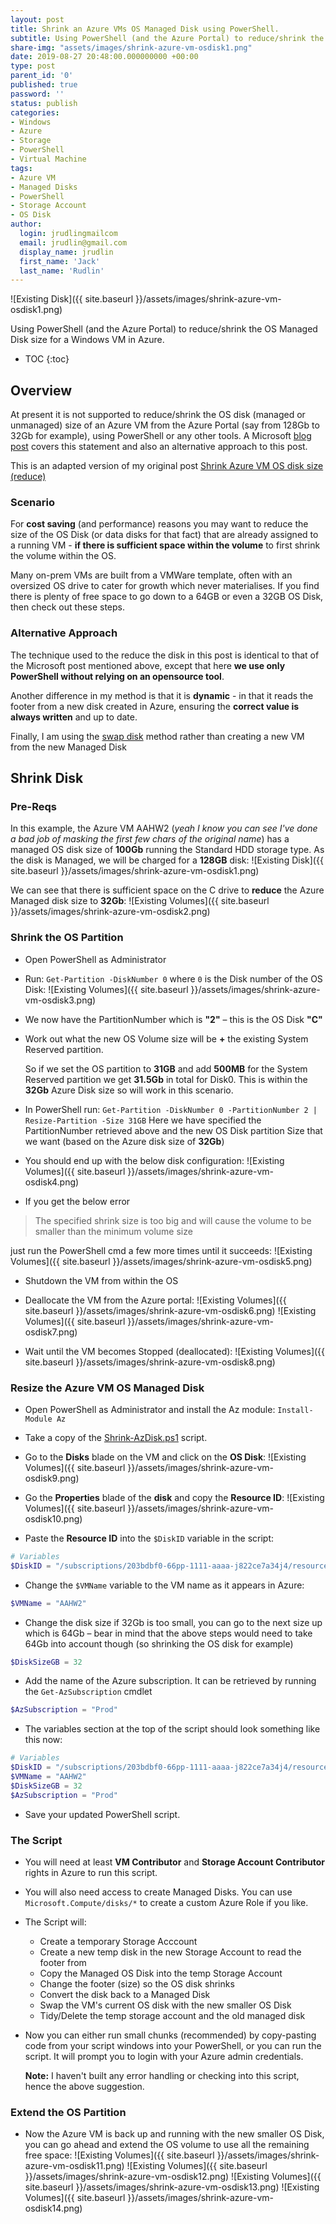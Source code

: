 ```yaml
---
layout: post
title: Shrink an Azure VMs OS Managed Disk using PowerShell.
subtitle: Using PowerShell (and the Azure Portal) to reduce/shrink the OS Managed Disk size for a Windows VM in Azure.
share-img: "assets/images/shrink-azure-vm-osdisk1.png"
date: 2019-08-27 20:48:00.000000000 +00:00
type: post
parent_id: '0'
published: true
password: ''
status: publish
categories:
- Windows
- Azure
- Storage
- PowerShell
- Virtual Machine
tags:
- Azure VM
- Managed Disks
- PowerShell
- Storage Account
- OS Disk
author:
  login: jrudlingmailcom
  email: jrudlin@gmail.com
  display_name: jrudlin
  first_name: 'Jack'
  last_name: 'Rudlin'
---
```


![Existing Disk]({{ site.baseurl }}/assets/images/shrink-azure-vm-osdisk1.png)

Using PowerShell (and the Azure Portal) to reduce/shrink the OS Managed Disk size for a Windows VM in Azure.

* TOC {:toc}

## Overview

At present it is not supported to reduce/shrink the OS disk (managed or unmanaged) size of an Azure VM from the Azure Portal (say from 128Gb to 32Gb for example), using PowerShell or any other tools. A Microsoft [blog post](https://devblogs.microsoft.com/premier-developer/how-to-shrink-a-managed-disk/) covers this statement and also an alternative approach to this post.

This is an adapted version of my original post [Shrink Azure VM OS disk size (reduce)](https://jrudlin.github.io/2017/10/31/resize-azure-vm-vhd-blob-to-smaller-disk-size-downsize/)

### Scenario

For **cost saving** (and performance) reasons you may want to reduce the size of the OS Disk (or data disks for that fact) that are already assigned to a running VM - **if there is sufficient space within the volume** to first shrink the volume within the OS.

Many on-prem VMs are built from a VMWare template, often with an oversized OS drive to cater for growth which never materialises. If you find there is plenty of free space to go down to a 64GB or even a 32GB OS Disk, then check out these steps.

### Alternative Approach

The technique used to the reduce the disk in this post is identical to that of the Microsoft post mentioned above, except that here **we use only PowerShell without relying on an opensource tool**.

Another difference in my method is that it is **dynamic** - in that it reads the footer from a new disk created in Azure, ensuring the **correct value is always written** and up to date.

Finally, I am using the [swap disk](https://docs.microsoft.com/en-us/azure/virtual-machines/windows/os-disk-swap) method rather than creating a new VM from the new Managed Disk

## Shrink Disk

### Pre-Reqs

In this example, the Azure VM AAHW2 (_yeah I know you can see I've done a bad job of masking the first few chars of the original name_) has a managed OS disk size of **100Gb** running the Standard HDD storage type. As the disk is Managed, we will be charged for a **128GB** disk:
![Existing Disk]({{ site.baseurl }}/assets/images/shrink-azure-vm-osdisk1.png)

We can see that there is sufficient space on the C drive to **reduce** the Azure Managed disk size to **32Gb**:
![Existing Volumes]({{ site.baseurl }}/assets/images/shrink-azure-vm-osdisk2.png)

### Shrink the OS Partition

* Open PowerShell as Administrator
* Run: `Get-Partition -DiskNumber 0` where `0` is the Disk number of the OS Disk:
![Existing Volumes]({{ site.baseurl }}/assets/images/shrink-azure-vm-osdisk3.png)

* We now have the PartitionNumber which is **"2"** – this is the OS Disk **"C"**

* Work out what the new OS Volume size will be **+** the existing System Reserved partition.
  
  So if we set the OS partition to **31GB** and add **500MB** for the System Reserved partition we get **31.5Gb** in total for Disk0. This is within the **32Gb** Azure Disk size so will work in this scenario.

* In PowerShell run: `Get-Partition -DiskNumber 0 -PartitionNumber 2 | Resize-Partition -Size 31GB`
  Here we have specified the PartitionNumber retrieved above and the new OS Disk partition Size that we want (based on the Azure disk size of **32Gb**)

* You should end up with the below disk configuration:
![Existing Volumes]({{ site.baseurl }}/assets/images/shrink-azure-vm-osdisk4.png)

* If you get the below error
> The specified shrink size is too big and will cause the volume to be smaller than the minimum volume size

  just run the PowerShell cmd a few more times until it succeeds:
![Existing Volumes]({{ site.baseurl }}/assets/images/shrink-azure-vm-osdisk5.png)

* Shutdown the VM from within the OS
* Deallocate the VM from the Azure portal:
![Existing Volumes]({{ site.baseurl }}/assets/images/shrink-azure-vm-osdisk6.png)
![Existing Volumes]({{ site.baseurl }}/assets/images/shrink-azure-vm-osdisk7.png)

* Wait until the VM becomes Stopped (deallocated):
![Existing Volumes]({{ site.baseurl }}/assets/images/shrink-azure-vm-osdisk8.png)


### Resize the Azure VM OS Managed Disk

* Open PowerShell as Administrator and install the Az module: ``Install-Module Az``

* Take a copy of the [Shrink-AzDisk.ps1](https://github.com/jrudlin/Azure/blob/master/General/Shrink-AzDisk.ps1) script.

* Go to the **Disks** blade on the VM and click on the **OS Disk**:
![Existing Volumes]({{ site.baseurl }}/assets/images/shrink-azure-vm-osdisk9.png)

* Go the **Properties** blade of the **disk** and copy the **Resource ID**:
![Existing Volumes]({{ site.baseurl }}/assets/images/shrink-azure-vm-osdisk10.png)

* Paste the **Resource ID** into the `$DiskID` variable in the script:
```powershell
# Variables
$DiskID = "/subscriptions/203bdbf0-66pp-1111-aaaa-j822ce7a34j4/resourcegroups/rg-server1-prod-1/providers/Microsoft.Compute/disks/Server1-Server1"
```

* Change the `$VMName` variable to the VM name as it appears in Azure:
```powershell
$VMName = "AAHW2"
```

* Change the disk size if 32Gb is too small, you can go to the next size up which is 64Gb – bear in mind that the above steps would need to take 64Gb into account though (so shrinking the OS disk for example)
```powershell
$DiskSizeGB = 32
```

* Add the name of the Azure subscription. It can be retrieved by running the `Get-AzSubscription` cmdlet
```powershell
$AzSubscription = "Prod" 
```

* The variables section at the top of the script should look something like this now:
```powershell
# Variables
$DiskID = "/subscriptions/203bdbf0-66pp-1111-aaaa-j822ce7a34j4/resourcegroups/rg-server1-prod-1/providers/Microsoft.Compute/disks/Server1-Server1"
$VMName = "AAHW2"
$DiskSizeGB = 32
$AzSubscription = "Prod" 
```

* Save your updated PowerShell script.

### The Script

* You will need at least **VM Contributor** and **Storage Account Contributor** rights in Azure to run this script.
* You will also need access to create Managed Disks. You can use `Microsoft.Compute/disks/*` to create a custom Azure Role if you like.
* The Script will:
  * Create a temporary Storage Acccount
  * Create a new temp disk in the new Storage Account to read the footer from
  * Copy the Managed OS Disk into the temp Storage Account
  * Change the footer (size) so the OS disk shrinks
  * Convert the disk back to a Managed Disk
  * Swap the VM's current OS disk with the new smaller OS Disk
  * Tidy/Delete the temp storage account and the old managed disk

* Now you can either run small chunks (recommended) by copy-pasting code from your script windows into your PowerShell, or you can run the script. It will prompt you to login with your Azure admin credentials.
  
  **Note:** I haven't built any error handling or checking into this script, hence the above suggestion.

### Extend the OS Partition

* Now the Azure VM is back up and running with the new smaller OS Disk, you can go ahead and extend the OS volume to use all the remaining free space:
![Existing Volumes]({{ site.baseurl }}/assets/images/shrink-azure-vm-osdisk11.png)
![Existing Volumes]({{ site.baseurl }}/assets/images/shrink-azure-vm-osdisk12.png)
![Existing Volumes]({{ site.baseurl }}/assets/images/shrink-azure-vm-osdisk13.png)
![Existing Volumes]({{ site.baseurl }}/assets/images/shrink-azure-vm-osdisk14.png)
